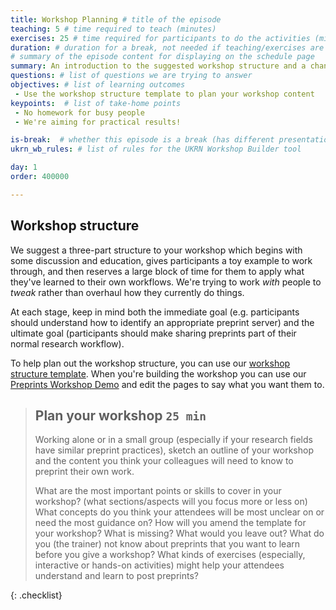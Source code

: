 ```yaml
---
title: Workshop Planning # title of the episode
teaching: 5 # time required to teach (minutes)
exercises: 25 # time required for participants to do the activities (minutes)
duration: # duration for a break, not needed if teaching/exercises are present (minutes)
# summary of the episode content for displaying on the schedule page
summary: An introduction to the suggested workshop structure and a chance to plan your workshop content.
questions: # list of questions we are trying to answer
objectives: # list of learning outcomes
 - Use the workshop structure template to plan your workshop content
keypoints:  # list of take-home points
 - No homework for busy people
 - We're aiming for practical results!

is-break:  # whether this episode is a break (has different presentation)
ukrn_wb_rules: # list of rules for the UKRN Workshop Builder tool

day: 1
order: 400000

---
```


## Workshop structure

We suggest a three-part structure to your workshop which begins with some discussion and education, gives participants a toy example to work through, and then reserves a large block of time for them to apply what they've learned to their own workflows.
We're trying to work _with_ people to _tweak_ rather than overhaul how they currently do things.

At each stage, keep in mind both the immediate goal (e.g. participants should understand how to identify an appropriate preprint server) and the ultimate goal (participants should make sharing preprints part of their normal research workflow).

To help plan out the workshop structure, you can use our <a href="{{ site.ukrn_or_template }}" target="_blank">workshop structure template</a>.
When you're building the workshop you can use our <a href="{{ site.ukrn_or_demo }}" target="_blank">Preprints Workshop Demo</a> and edit the pages to say what you want them to.

> ## Plan your workshop `25 min`
> Working alone or in a small group (especially if your research fields have similar preprint practices), sketch an outline of your workshop and the content you think your colleagues will need to know to preprint their own work.
>
> What are the most important points or skills to cover in your workshop? (what sections/aspects will you focus more or less on)
> What concepts do you think your attendees will be most unclear on or need the most guidance on?
> How will you amend the template for your workshop? What is missing? What would you leave out?
> What do you (the trainer) not know about preprints that you want to learn before you give a workshop?
> What kinds of exercises (especially, interactive or hands-on activities) might help your attendees understand and learn to post preprints?
>
{: .checklist}



